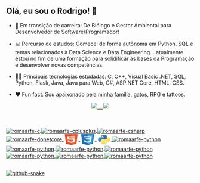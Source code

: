 ## Olá, eu sou o Rodrigo! 🖖

- 🦾 Em transição de carreira: De Biólogo e Gestor Ambiental para Desenvolvedor de Software/Programador!

- 📊 Percurso de estudos: Comecei de forma autônoma em Python, SQL e temas relacionados à Data Science e Data Engineering... atualmente estou no fim de uma formação para solidificar as bases da Programação e desenvolver novas competências.

- 👨‍💻 Principais tecnologias estudadas: C, C++, Visual Basic .NET, SQL, Python, Flask, Java, Java para Web, C#, ASP.NET Core, HTML, CSS.

- ❤️ Fun fact: Sou apaixonado pela minha família, gatos, RPG e tattoos.

<div align="center">
  <a href="https://github.com/romaarfe">
  <img height="130em" src="https://github-readme-stats-sigma-five.vercel.app/api?username=romaarfe&show_icons=true&theme=vision-friendly-dark&include_all_commits=true&count_private=true"/> &nbsp;&nbsp;
  <img height="130em" src="https://github-readme-stats-sigma-five.vercel.app/api/top-langs/?username=romaarfe&layout=compact&langs_count=7&theme=vision-friendly-dark"/>
</div>
  
 ##
  
<div style="display: inline_block"><br>
  <a href="https://github.com/romaarfe">
  <img align="center" alt="romaarfe-c" height="30" width="40" src="https://cdn.jsdelivr.net/gh/devicons/devicon/icons/c/c-original.svg">
  <img align="center" alt="romaarfe-cplusplus" height="30" width="40" src="https://cdn.jsdelivr.net/gh/devicons/devicon/icons/cplusplus/cplusplus-original.svg">
  <img align="center" alt="romaarfe-csharp" height="30" width="40" src="https://cdn.jsdelivr.net/gh/devicons/devicon/icons/csharp/csharp-original.svg">
  <img align="center" alt="romaarfe-donetcore" height="30" width="40"  src="https://cdn.jsdelivr.net/gh/devicons/devicon/icons/dotnetcore/dotnetcore-original.svg">
  <img align="center" alt="romaarfe-html" height="30" width="40" src="https://raw.githubusercontent.com/devicons/devicon/master/icons/html5/html5-original.svg">
  <img align="center" alt="romaarfe-css" height="30" width="40" src="https://raw.githubusercontent.com/devicons/devicon/master/icons/css3/css3-original.svg">
  <img align="center" alt="romaarfe-python" height="30" width="40" src="https://raw.githubusercontent.com/devicons/devicon/master/icons/python/python-original.svg">
  <img align="center" alt="romaarfe-python" height="30" width="40" src="https://cdn.jsdelivr.net/gh/devicons/devicon/icons/flask/flask-original.svg">
  <img align="center" alt="romaarfe-python" height="30" width="40" src="https://cdn.jsdelivr.net/gh/devicons/devicon/icons/numpy/numpy-original.svg">
  <img align="center" alt="romaarfe-python" height="30" width="40" src="https://cdn.jsdelivr.net/gh/devicons/devicon/icons/pandas/pandas-original.svg">
  <img align="center" alt="romaarfe-python" height="30" width="40" src="https://cdn.jsdelivr.net/gh/devicons/devicon/icons/java/java-original.svg">
  <img align="center" alt="romaarfe-python" height="30" width="40" src="https://cdn.jsdelivr.net/gh/devicons/devicon/icons/mysql/mysql-original.svg">
  <img align="center" alt="romaarfe-python" height="30" width="40" src="https://cdn.jsdelivr.net/gh/devicons/devicon/icons/sqlite/sqlite-original.svg">
  <img align="center" alt="romaarfe-python" height="30" width="40" src="https://cdn.jsdelivr.net/gh/devicons/devicon/icons/microsoftsqlserver/microsoftsqlserver-plain.svg">
          
          
          
</div>

##
<picture>
<source media="(prefers-color-scheme: dark)" srcset="github-snake-dark.svg" href="https://github.com/romaarfe/romaarfe/blob/output/github-contribution-grid-snake.svg" />
<source media="(prefers-color-scheme: light)" srcset="github-snake.svg" />
<img alt="github-snake" src="github-snake.svg" />
</picture>

